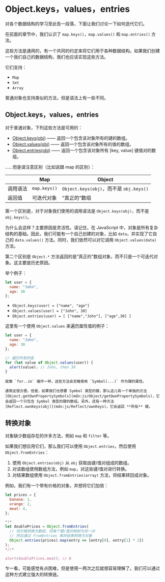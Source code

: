 
# Object.keys，values，entries

对各个数据结构的学习至此告一段落，下面让我们讨论一下如何迭代它们。

在前面的章节中，我们认识了 `map.keys()`，`map.values()` 和 `map.entries()` 方法。

这些方法是通用的，有一个共同的约定来将它们用于各种数据结构。如果我们创建一个我们自己的数据结构，我们也应该实现这些方法。

它们支持：

- `Map`
- `Set`
- `Array`

普通对象也支持类似的方法，但是语法上有一些不同。

## Object.keys，values，entries

对于普通对象，下列这些方法是可用的：

- [Object.keys(obj)](mdn:js/Object/keys) —— 返回一个包含该对象所有的键的数组。
- [Object.values(obj)](mdn:js/Object/values) —— 返回一个包含该对象所有的值的数组。
- [Object.entries(obj)](mdn:js/Object/entries) —— 返回一个包含该对象所有 [key, value] 键值对的数组。

……但是请注意区别（比如说跟 map 的区别）：

|             | Map              | Object       |
|-------------|------------------|--------------|
| 调用语法     | `map.keys()`  | `Object.keys(obj)`，而不是 `obj.keys()` |
| 返回值       | 可迭代对象 | “真正的”数组   

第一个区别是，对于对象我们使用的调用语法是 `Object.keys(obj)`，而不是 `obj.keys()`。

为什么会这样？主要原因是灵活性。请记住，在 JavaScript 中，对象是所有复杂结构的基础。因此，我们可能有一个自己创建的对象，比如 `data`，并实现了它自己的 `data.values()` 方法。同时，我们依然可以对它调用 `Object.values(data)` 方法。

第二个区别是 `Object.*` 方法返回的是“真正的”数组对象，而不只是一个可迭代对象。这主要是历史原因。

举个例子：

```js
let user = {
  name: "John",
  age: 30
};
```

- `Object.keys(user) = ["name", "age"]`
- `Object.values(user) = ["John", 30]`
- `Object.entries(user) = [ ["name","John"], ["age",30] ]`

这里有一个使用 `Object.values` 来遍历属性值的例子：

```js run
let user = {
  name: "John",
  age: 30
};

// 遍历所有的值
for (let value of Object.values(user)) {
  alert(value); // John, then 30
}
```

```warn header="Object.keys/values/entries 会忽略 symbol 属性"
就像 `for..in` 循环一样，这些方法会忽略使用 `Symbol(...)` 作为键的属性。

通常这很方便。但是，如果我们也想要 Symbol 类型的键，那么这儿有一个单独的方法 [Object.getOwnPropertySymbols](mdn:js/Object/getOwnPropertySymbols)，它会返回一个只包含 Symbol 类型的键的数组。另外，还有一种方法 [Reflect.ownKeys(obj)](mdn:js/Reflect/ownKeys)，它会返回 **所有** 键。
```


## 转换对象

对象缺少数组存在的许多方法，例如 `map` 和 `filter` 等。

如果我们想应用它们，那么我们可以使用 `Object.entries`，然后使用 `Object.fromEntries`：

1. 使用 `Object.entries(obj)` 从 `obj` 获取由键/值对组成的数组。
2. 对该数组使用数组方法，例如 `map`，对这些键/值对进行转换。
3. 对结果数组使用 `Object.fromEntries(array)` 方法，将结果转回成对象。

例如，我们有一个带有价格的对象，并想将它们加倍：

```js run
let prices = {
  banana: 1,
  orange: 2,
  meat: 4,
};

*!*
let doublePrices = Object.fromEntries(
  // 将价格转换为数组，将每个键/值对映射为另一对
  // 然后通过 fromEntries 再将结果转换为对象
  Object.entries(prices).map(entry => [entry[0], entry[1] * 2])
);
*/!*

alert(doublePrices.meat); // 8
```

乍一看，可能感觉有点困难，但是使用一两次之后就很容易理解了。我们可以通过这种方式建立强大的转换链。
